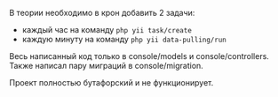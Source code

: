 В теории необходимо в крон добавить 2 задачи:
 - каждый час на команду `php yii task/create`
 - каждую минуту на команду `php yii data-pulling/run`

Весь написанный код только в console/models и console/controllers. Также написал пару миграций в console/migration.

Проект полностью бутафорский и не функционирует.